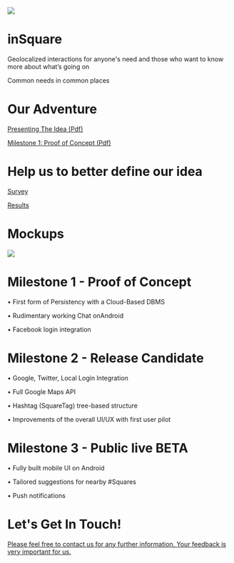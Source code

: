 ![](https://github.com/regini/inSquare/blob/gh-pages/INSQUARE%20LOGO.png)
# inSquare
Geolocalized interactions for anyone's need and those who want to know more about what’s going on

Common needs in common places

# Our Adventure
[Presenting The Idea (Pdf)](http://regini.github.io/inSquare/inSquare%20-%20Presentazione.pdf)

[Milestone 1: Proof of Concept (Pdf)]()

# Help us to better define our idea
[Survey](https://goo.gl/07GxSS)   

[Results](https://docs.google.com/forms/d/1VNDIqxvEftTTwklxarWzcM6DcCcdv_zyfekmQPCvtGc/viewanalytics)

# Mockups
![](http://regini.github.io/inSquare/mockup.png)

# Milestone 1 - Proof of Concept
  • First form of Persistency with a Cloud-Based DBMS   
  
  • Rudimentary working Chat onAndroid  
  
  • Facebook login integration  
  
# Milestone 2 - Release Candidate
 • Google, Twitter, Local Login Integration

 • Full Google Maps API
 
 • Hashtag (SquareTag) tree-based structure   
 
 • Improvements of the overall UI/UX with first user pilot  
 
# Milestone 3 - Public live BETA
 • Fully built mobile UI on Android  
 
 • Tailored suggestions for nearby #Squares   
 
 • Push notifications  
    

# Let's Get In Touch!
[Please feel free to contact us for any further information. Your feedback is very important for us.](http://goo.gl/forms/2VcB24833w)

